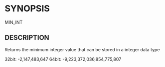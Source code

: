 # SYNOPSIS

MIN_INT

## DESCRIPTION

Returns the minimum integer value that can be stored in a integer data type

32bit: -2,147,483,647
64bit: -9,223,372,036,854,775,807